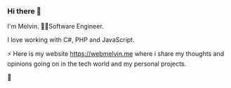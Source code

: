 ### Hi there 👋
I'm Melvin. 
👨‍💻Software Engineer.

I love working with C#, PHP and JavaScript.

⚡ Here is my website https://webmelvin.me where i share my thoughts and opinions
going on in the tech world and my personal projects.

🚀











